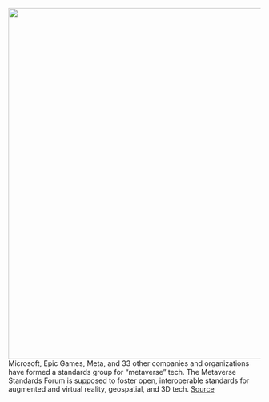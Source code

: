 <img src='https://cdn.vox-cdn.com/thumbor/dRgSBrwBCK1TP-pNsIDiUsmS3y0=/0x0:2040x1360/1200x800/filters:focal(857x517:1183x843)/cdn.vox-cdn.com/uploads/chorus_image/image/70999813/acastro_211101_1777_meta_0003.0.jpg' width='700px' /><br/>
Microsoft, Epic Games, Meta, and 33 other companies and organizations have formed a standards group for “metaverse” tech. The Metaverse Standards Forum is supposed to foster open, interoperable standards for augmented and virtual reality, geospatial, and 3D tech.
<a href='https://www.theverge.com/2022/6/21/23176755/microsoft-meta-epic-metaverse-standards-forum-founded'> Source <a/>